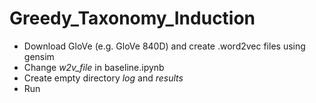 # Greedy_Taxonomy_Induction
* Download GloVe (e.g. GloVe 840D) and create .word2vec files using gensim
* Change _w2v_file_ in baseline.ipynb
* Create empty directory _log_ and _results_
* Run
